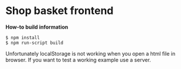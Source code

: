 # Shop basket frontend

**How-to build information**

```
$ npm install
$ npm run-script build 
```

Unfortunately localStorage is not working when you open a html file in browser. If you want to test a working example use a server.